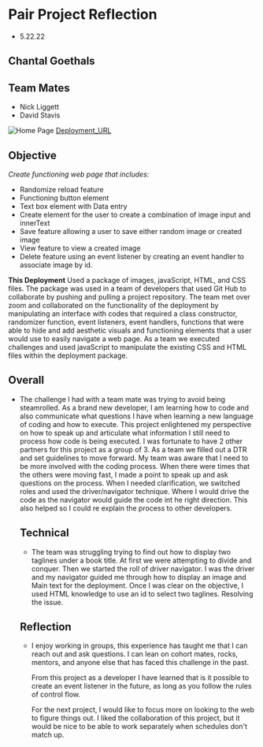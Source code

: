 # **Pair Project Reflection**
- 5.22.22
## **Chantal Goethals**
## **Team Mates**
 - Nick Liggett
 - David Stavis

![Home Page](https://i.imgur.com/E6UznVu.jpg)
 [Deployment_URL](https://goecha.github.io/romcom/)
 ## **Objective**
 *Create functioning web page that includes:*
 - Randomize reload feature
 - Functioning button element
 - Text box element with Data entry
 - Create element for the user to create a combination of image input and innerText
 - Save feature allowing a user to save either random image or created image
 - View feature to view a created image
 - Delete feature using an event listener by creating an event handler to associate image by id.

 **This Deployment**
Used a package of images, javaScript, HTML, and CSS files. The package was used in a team of developers that used Git Hub to collaborate by pushing and pulling a project repository. The team met over zoom and collaborated on the functionality of the deployment by manipulating an interface with codes that required a class constructor, randomizer function, event listeners, event handlers, functions that were able to hide and add aesthetic visuals and functioning elements that a user would use to easily navigate a web page. As a team we executed challenges and used javaScript to manipulate the existing CSS and HTML files within the deployment package.


## **Overall**

- The challenge I had with a team mate was trying to avoid being steamrolled. As a brand new developer, I am learning how to code and also communicate what questions I have when learning a new language of coding and how to execute. This project enlightened my perspective on how to speak up and articulate what information I still need to process how code is being executed.
  I was fortunate to have 2 other partners for this project as a group of 3. As a team we filled out a DTR and set guidelines to move forward. My team was aware that I need to be more involved with the coding process. When there were times that the others were moving fast, I made a point to speak up and ask questions on the process. When I needed clarification, we switched roles and used the driver/navigator technique. Where I would drive the code as the navigator would guide the code int he right direction. This also helped so I could re explain the process to other developers.

  ## **Technical**

  - The team was struggling trying to find out how to display two taglines under a book title. At first we were attempting to divide and conquer. Then we started the roll of driver navigator. I was the driver and my navigator guided me through how to display an image and Main text for the deployment. Once I was clear on the objective, I used HTML knowledge to use an id to select two taglines. Resolving the issue.


  ## **Reflection**

  - I enjoy working in groups, this experience has taught me that I can reach out and ask questions. I can lean on cohort mates, rocks, mentors, and anyone else that has faced this challenge in the past.

    From this project as a developer I have learned that is it possible to create an event listener in the future, as long as you follow the rules of control flow.

    For the next project, I would like to focus more on looking to the web to figure things out. I liked the collaboration of this project, but it would be nice to be able to work separately when schedules don't match up. 
